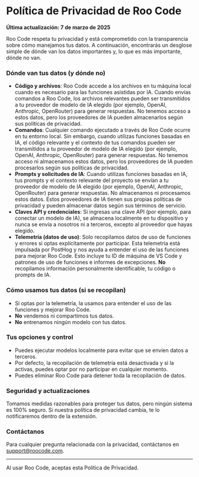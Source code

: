 # Política de Privacidad de Roo Code

**Última actualización: 7 de marzo de 2025**

Roo Code respeta tu privacidad y está comprometido con la transparencia sobre cómo manejamos tus datos. A continuación, encontrarás un desglose simple de dónde van los datos importantes y, lo que es más importante, dónde no van.

### **Dónde van tus datos (y dónde no)**

- **Código y archivos**: Roo Code accede a los archivos en tu máquina local cuando es necesario para las funciones asistidas por IA. Cuando envías comandos a Roo Code, los archivos relevantes pueden ser transmitidos a tu proveedor de modelo de IA elegido (por ejemplo, OpenAI, Anthropic, OpenRouter) para generar respuestas. No tenemos acceso a estos datos, pero los proveedores de IA pueden almacenarlos según sus políticas de privacidad.
- **Comandos**: Cualquier comando ejecutado a través de Roo Code ocurre en tu entorno local. Sin embargo, cuando utilizas funciones basadas en IA, el código relevante y el contexto de tus comandos pueden ser transmitidos a tu proveedor de modelo de IA elegido (por ejemplo, OpenAI, Anthropic, OpenRouter) para generar respuestas. No tenemos acceso ni almacenamos estos datos, pero los proveedores de IA pueden procesarlos según sus políticas de privacidad.
- **Prompts y solicitudes de IA**: Cuando utilizas funciones basadas en IA, tus prompts y el contexto relevante del proyecto se envían a tu proveedor de modelo de IA elegido (por ejemplo, OpenAI, Anthropic, OpenRouter) para generar respuestas. No almacenamos ni procesamos estos datos. Estos proveedores de IA tienen sus propias políticas de privacidad y pueden almacenar datos según sus términos de servicio.
- **Claves API y credenciales**: Si ingresas una clave API (por ejemplo, para conectar un modelo de IA), se almacena localmente en tu dispositivo y nunca se envía a nosotros ni a terceros, excepto al proveedor que hayas elegido.
- **Telemetría (datos de uso)**: Solo recopilamos datos de uso de funciones y errores si optas explícitamente por participar. Esta telemetría está impulsada por PostHog y nos ayuda a entender el uso de las funciones para mejorar Roo Code. Esto incluye tu ID de máquina de VS Code y patrones de uso de funciones e informes de excepciones. **No** recopilamos información personalmente identificable, tu código o prompts de IA.

### **Cómo usamos tus datos (si se recopilan)**

- Si optas por la telemetría, la usamos para entender el uso de las funciones y mejorar Roo Code.
- **No** vendemos ni compartimos tus datos.
- **No** entrenamos ningún modelo con tus datos.

### **Tus opciones y control**

- Puedes ejecutar modelos localmente para evitar que se envíen datos a terceros.
- Por defecto, la recopilación de telemetría está desactivada y si la activas, puedes optar por no participar en cualquier momento.
- Puedes eliminar Roo Code para detener toda la recopilación de datos.

### **Seguridad y actualizaciones**

Tomamos medidas razonables para proteger tus datos, pero ningún sistema es 100% seguro. Si nuestra política de privacidad cambia, te lo notificaremos dentro de la extensión.

### **Contáctanos**

Para cualquier pregunta relacionada con la privacidad, contáctanos en support@roocode.com.

---

Al usar Roo Code, aceptas esta Política de Privacidad.
